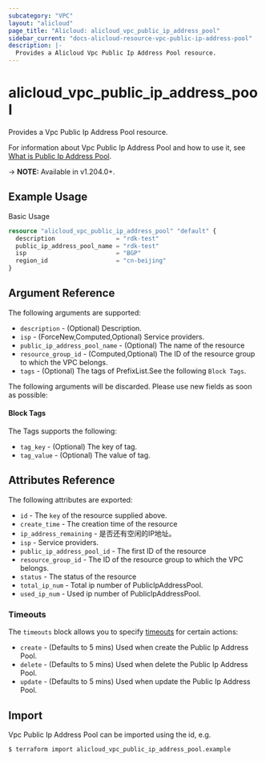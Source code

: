 ```yaml
---
subcategory: "VPC"
layout: "alicloud"
page_title: "Alicloud: alicloud_vpc_public_ip_address_pool"
sidebar_current: "docs-alicloud-resource-vpc-public-ip-address-pool"
description: |-
  Provides a Alicloud Vpc Public Ip Address Pool resource.
---
```


# alicloud_vpc_public_ip_address_pool

Provides a Vpc Public Ip Address Pool resource.

For information about Vpc Public Ip Address Pool and how to use it, see [What is Public Ip Address Pool](https://www.alibabacloud.com/help/en/).

-> **NOTE:** Available in v1.204.0+.

## Example Usage

Basic Usage

```terraform
resource "alicloud_vpc_public_ip_address_pool" "default" {
  description                 = "rdk-test"
  public_ip_address_pool_name = "rdk-test"
  isp                         = "BGP"
  region_id                   = "cn-beijing"
}
```

## Argument Reference

The following arguments are supported:
* `description` - (Optional) Description.
* `isp` - (ForceNew,Computed,Optional) Service providers.
* `public_ip_address_pool_name` - (Optional) The name of the resource
* `resource_group_id` - (Computed,Optional) The ID of the resource group to which the VPC belongs.
* `tags` - (Optional) The tags of PrefixList.See the following `Block Tags`.

The following arguments will be discarded. Please use new fields as soon as possible:

#### Block Tags

The Tags supports the following:
* `tag_key` - (Optional) The key of tag.
* `tag_value` - (Optional) The value of tag.



## Attributes Reference

The following attributes are exported:
* `id` - The `key` of the resource supplied above.
* `create_time` - The creation time of the resource
* `ip_address_remaining` - 是否还有空闲的IP地址。
* `isp` - Service providers.
* `public_ip_address_pool_id` - The first ID of the resource
* `resource_group_id` - The ID of the resource group to which the VPC belongs.
* `status` - The status of the resource
* `total_ip_num` - Total ip number of PublicIpAddressPool.
* `used_ip_num` - Used ip number of PublicIpAddressPool.

### Timeouts

The `timeouts` block allows you to specify [timeouts](https://www.terraform.io/docs/configuration-0-11/resources.html#timeouts) for certain actions:
* `create` - (Defaults to 5 mins) Used when create the Public Ip Address Pool.
* `delete` - (Defaults to 5 mins) Used when delete the Public Ip Address Pool.
* `update` - (Defaults to 5 mins) Used when update the Public Ip Address Pool.

## Import

Vpc Public Ip Address Pool can be imported using the id, e.g.

```shell
$ terraform import alicloud_vpc_public_ip_address_pool.example 
```